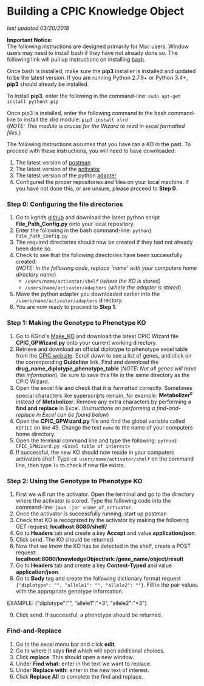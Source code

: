 # Building a CPIC Knowledge Object
*last updated 03/20/2018*

__Important Notice__:  
The following instructions are designed primarily for Mac users. Window users may need to install bash if they have not already done so. The following link will pull up instructions on installing [bash](https://www.howtogeek.com/249966/how-to-install-and-use-the-linux-bash-shell-on-windows-10/).

Once bash is installed, make sure the __pip3__ installer is installed and updated to be the latest version. If you are running Python 2.7.9+ or Python 3.4+, __pip3__ should already be installed. 

To install __pip3__, enter the following in the command-line: `sudo apt-get install python3-pip`

Once pip3 is installed, enter the following command to the bash command-line to install the xlrd module: `pip3 install xlrd`  
(*NOTE: This module is crucial for the Wizard to read in excel formatted files.*) 

The following instructions assumes that you have ran a KO in the past. To proceed with these instructions, you will need to have downloaded: 
1. The latest version of [postman](https://www.getpostman.com/)
2. The latest version of the [activator](https://github.com/kgrid/kgrid-activator/releases)
3. The latest version of the python [adapter](https://github.com/kgrid/python-adapter/releases)
4. Configured the proper repositories and files on your local machine. If you have not done this, or are unsure, please proceed to __Step 0__.

### Step 0: Configuring the file directories
1. Go to kgrids [github](https://github.com/kgrid/CPIC-objects/tree/master/Make_KO) and download the latest python script __File_Path_Config.py__ onto your local repository. 
2. Enter the following in the bash command-line: `python3 File_Path_Config.py`
3. The required directories should now be created if they had not already been done so.
4. Check to see that the following directories have been successfully created:  
(*NOTE: In the following code, replace 'name' with your computers home directory name*)
    * `/users/name/activator/shelf` (*where the KO is stored*)
    * `/users/name/activator/adapters` (*where the adapter is stored*)
5. Move the python adapter you downloaded earlier into the `/users/name/activator/adapters` directory. 
4. You are now ready to proceed to __Step 1__.

### Step 1: Making the Genotype to Phenotype KO
1. Go to KGrid's [Make_KO](https://github.com/kgrid/CPIC-objects/tree/master/Make_KO) and download the latest CPIC Wizard file __CPIC_GPWizard.py__ onto your current working directory.
2. Retrieve and download an official diplotype to phenotype excel table from the [CPIC website](https://cpicpgx.org/genes-drugs/). Scroll down to see a list of genes, and click on the corresponding __Guideline__ link. Find and download the __drug_name_diplotype_phenotype_table__ (*NOTE: Not all genes will have this information*). Be sure to save this file in the same directory as the CPIC Wizard.
3. Open the excel file and check that it is formatted correctly. Sometimes special characters like superscripts remain, for example: __Metabolizer<sup>c</sup>__ instead of __Metabolizer__. Remove any extra characters by performing a __find and replace__ in Excel. (*Instructions on performing a find-and-replace in Excel can be found below*)
4. Open the __CPIC_GPWizard.py__ file and find the global variable called `KOFILE` on line 49. Change the text `name` to the name of your computers home directory.
5. Open the terminal command line and type the following: `python3 CPIC_GPWizard.py <Excel table of interest>`
6. If successful, the new KO should now reside in your computers activators shelf. Type `cd users/name/activator/shelf` on the command line, then type `ls` to check if new file exists.

### Step 2: Using the Genotype to Phenotype KO
1. First we will run the activator. Open the terminal and go to the directory where the activator is stored. Type the following code into the command-line: `java -jar <name_of_activator`.
2. Once the activator is successfully running, start up postman
3. Check that KO is recognized by the activator by making the following GET request:
__localhost:8080/shelf/__
4. Go to __Headers__ tab and create a key __Accept__ and value __application/json__. 
5. Click send. The KO should be returned. 
6. Now that we know the KO has be detected in the shelf, create a POST request: __localhost:8080/knowledgeObject/ark:/gene_name/object/result__
7. Go to __Headers__ tab and create a key __Content-Typed__ and value __application/json__.
8. Go to __Body__ tag and create the following dictionary format request `{"diplotype": "", "allele1": "", "allele2": ""}`. Fill in the pair values with the appropriate genotype information.

EXAMPLE: {"diplotype":"", "allele1":"*3", "allele2":"*3"}

9. Click send. If successful, a phenotype should be returned. 

### Find-and-Replace
1. Go to the excel menu bar and click __edit__. 
2. Go to where it says __find__ which will open additional choices.
3. Click __replace__. This should open a new window. 
4. Under __Find what:__ enter in the text we want to replace. 
5. Under __Replace with:__ enter in the new text of interest. 
6. Click __Replace All__ to complete the find and replace. 

